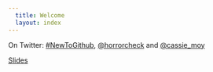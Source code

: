 ```yaml
---
  title: Welcome
  layout: index
---
```


On Twitter: [#NewToGithub](https://www.twitter.com/howeveryousearchfortags/), [@horrorcheck](https://www.twitter.com/horrorcheck) and [@cassie_moy](https://www.twitter.com/cassie_moy)

[Slides](https://slides.com/emhoracek/collaboration-with-github-and-git)
